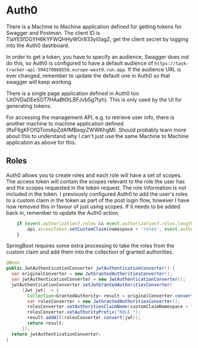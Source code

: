 # Auth0

There is a Machine to Machine application defined for getting tokens for Swagger and Postman. The
client ID is TIaYE5fDGYH6KYFWQHHyWOr933yI0agZ, get the client secret by logging into the Auth0
dashboard.

In order to get a token, you have to specify an audience, Swagger does not do this, so Auth0 is
configured to have a default audience of
`https://task-tracker-api-594170868558.europe-west9.run.app`. If the audience URL is ever changed,
remember to update the default one in Auth0 so that swagger will keep working.

There is a single page application defined in Auth0 too (JtOVDaDEeSOT7HAaBt0tLBFJvb5g7tyh). This is
only used by the UI for generating tokens.

For accessing the management API, e.g. to retrieve user info, there is another machine to machine
application defined (ftsF6gKFOfQTomApZdAfMBeqyZWWKhgM). Should probably learn more about this to
understand why I can't just use the same Machine to Machine application as above for this.

## Roles

Auth0 allows you to create roles and each role will have a set of scopes. The access token will
contain the scopes relevant to the role the user has and the scopes requested in the token request.
The role information is not included in the token. I previously configured Auth0 to add the user's
roles to a custom claim in the token as part of the post login flow, however I have now removed this
in favour of just using scopes. If it needs to be added back in, remember to update the Auth0
action.
```javascript
    if (event.authorization?.roles && event.authorization?.roles.length > 0) {
        api.accessToken.setCustomClaim(namespace + 'roles', event.authorization?.roles);
    }
```
SpringBoot requires some extra processing to take the roles from the custom claim and add them into
the collection of granted authorities.
```java
@Bean
public JwtAuthenticationConverter jwtAuthenticationConverter() {
  var originalConverter = new JwtGrantedAuthoritiesConverter();
  var jwtAuthenticationConverter = new JwtAuthenticationConverter();
  jwtAuthenticationConverter.setJwtGrantedAuthoritiesConverter(
      (Jwt jwt) -> {
        Collection<GrantedAuthority> result = originalConverter.convert(jwt);
        var rolesConverter = new JwtGrantedAuthoritiesConverter();
        rolesConverter.setAuthoritiesClaimName(customClaimNamespace + "/roles");
        rolesConverter.setAuthorityPrefix("ROLE_");
        result.addAll(rolesConverter.convert(jwt));
        return result;
      });
  return jwtAuthenticationConverter;
}
```